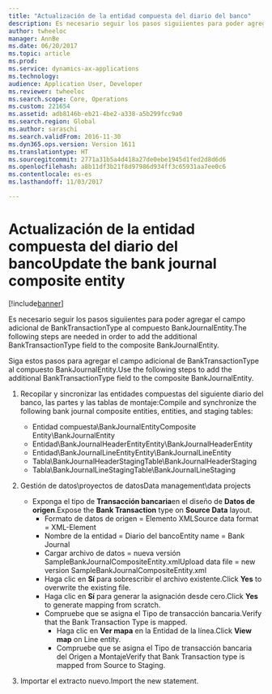 ```yaml
---
title: "Actualización de la entidad compuesta del diario del banco"
description: Es necesario seguir los pasos siguiientes para poder agregar el campo adicional de BankTransactionType al compuesto BankJournalEntity.
author: twheeloc
manager: AnnBe
ms.date: 06/20/2017
ms.topic: article
ms.prod: 
ms.service: dynamics-ax-applications
ms.technology: 
audience: Application User, Developer
ms.reviewer: twheeloc
ms.search.scope: Core, Operations
ms.custom: 221654
ms.assetid: adb8146b-eb21-4be2-a338-a5b299fcc9a0
ms.search.region: Global
ms.author: saraschi
ms.search.validFrom: 2016-11-30
ms.dyn365.ops.version: Version 1611
ms.translationtype: HT
ms.sourcegitcommit: 2771a31b5a4d418a27de0ebe1945d1fed2d8d6d6
ms.openlocfilehash: a8b11df3b21f8d97986d934ff3c65931aa7ee0c6
ms.contentlocale: es-es
ms.lasthandoff: 11/03/2017

---
```


# <a name="update-the-bank-journal-composite-entity"></a><span data-ttu-id="3ad38-103">Actualización de la entidad compuesta del diario del banco</span><span class="sxs-lookup"><span data-stu-id="3ad38-103">Update the bank journal composite entity</span></span>

[!include[banner](../includes/banner.md)]


<span data-ttu-id="3ad38-104">Es necesario seguir los pasos siguiientes para poder agregar el campo adicional de BankTransactionType al compuesto BankJournalEntity.</span><span class="sxs-lookup"><span data-stu-id="3ad38-104">The following steps are needed in order to add the additional BankTransactionType field to the composite BankJournalEntity.</span></span>

<span data-ttu-id="3ad38-105">Siga estos pasos para agregar el campo adicional de BankTransactionType al compuesto BankJournalEntity.</span><span class="sxs-lookup"><span data-stu-id="3ad38-105">Use the following steps to add the additional BankTransactionType field to the composite BankJournalEntity.</span></span>

1.  <span data-ttu-id="3ad38-106">Recopilar y sincronizar las entidades compuestas del siguiente diario del banco, las partes y las tablas de montaje:</span><span class="sxs-lookup"><span data-stu-id="3ad38-106">Compile and synchronize the following bank journal composite entities, entities, and staging tables:</span></span>
    -   <span data-ttu-id="3ad38-107">Entidad compuesta\\BankJournalEntity</span><span class="sxs-lookup"><span data-stu-id="3ad38-107">Composite Entity\\BankJournalEntity</span></span>
    -   <span data-ttu-id="3ad38-108">Entidad\\BankJournalHeaderEntity</span><span class="sxs-lookup"><span data-stu-id="3ad38-108">Entity\\BankJournalHeaderEntity</span></span>
    -   <span data-ttu-id="3ad38-109">Entidad\\BankJournalLineEntity</span><span class="sxs-lookup"><span data-stu-id="3ad38-109">Entity\\BankJournalLineEntity</span></span>
    -   <span data-ttu-id="3ad38-110">Tabla\\BankJournalHeaderStaging</span><span class="sxs-lookup"><span data-stu-id="3ad38-110">Table\\BankJournalHeaderStaging</span></span>
    -   <span data-ttu-id="3ad38-111">Tabla\\BankJournalLineStaging</span><span class="sxs-lookup"><span data-stu-id="3ad38-111">Table\\BankJournalLineStaging</span></span>

2.  <span data-ttu-id="3ad38-112">Gestión de datos\\proyectos de datos</span><span class="sxs-lookup"><span data-stu-id="3ad38-112">Data management\\data projects</span></span>
    -   <span data-ttu-id="3ad38-113">Exponga el tipo de **Transacción bancaria**en el diseño de **Datos de origen**.</span><span class="sxs-lookup"><span data-stu-id="3ad38-113">Expose the **Bank Transaction** type on **Source Data** layout.</span></span>
        -   <span data-ttu-id="3ad38-114">Formato de datos de origen = Elemento XML</span><span class="sxs-lookup"><span data-stu-id="3ad38-114">Source data format = XML-Element</span></span>
        -   <span data-ttu-id="3ad38-115">Nombre de la entidad = Diario del banco</span><span class="sxs-lookup"><span data-stu-id="3ad38-115">Entity name = Bank Journal</span></span>
        -   <span data-ttu-id="3ad38-116">Cargar archivo de datos = nueva versión SampleBankJournalCompositeEntity.xml</span><span class="sxs-lookup"><span data-stu-id="3ad38-116">Upload data file = new version SampleBankJournalCompositeEntity.xml</span></span>
        -   <span data-ttu-id="3ad38-117">Haga clic en **Sí** para sobrescribir el archivo existente.</span><span class="sxs-lookup"><span data-stu-id="3ad38-117">Click **Yes** to overwrite the existing file.</span></span>
        -   <span data-ttu-id="3ad38-118">Haga clic en **Sí** para generar la asignación desde cero.</span><span class="sxs-lookup"><span data-stu-id="3ad38-118">Click **Yes** to generate mapping from scratch.</span></span>
        -   <span data-ttu-id="3ad38-119">Compruebe que se asigna el Tipo de transacción bancaria.</span><span class="sxs-lookup"><span data-stu-id="3ad38-119">Verify that the Bank Transaction Type is mapped.</span></span>
            -   <span data-ttu-id="3ad38-120">Haga clic en **Ver mapa** en la Entidad de la línea.</span><span class="sxs-lookup"><span data-stu-id="3ad38-120">Click **View map** on Line entity.</span></span>
            -   <span data-ttu-id="3ad38-121">Compruebe que se asigna el Tipo de transacción bancaria del Origen a Montaje</span><span class="sxs-lookup"><span data-stu-id="3ad38-121">Verify that Bank Transaction type is mapped from Source to Staging.</span></span>

3.  <span data-ttu-id="3ad38-122">Importar el extracto nuevo.</span><span class="sxs-lookup"><span data-stu-id="3ad38-122">Import the new statement.</span></span>





